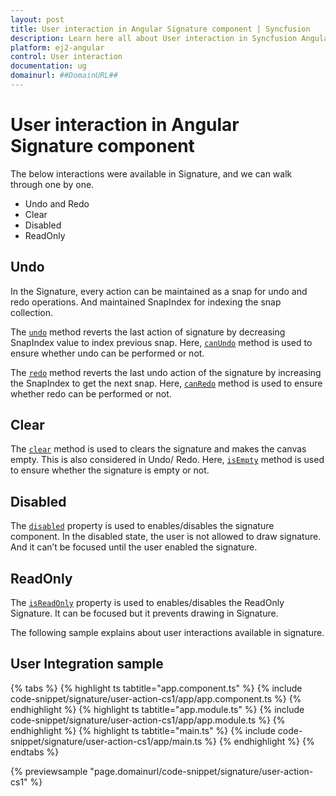 ```yaml
---
layout: post
title: User interaction in Angular Signature component | Syncfusion
description: Learn here all about User interaction in Syncfusion Angular Signature component of Syncfusion Essential JS 2 and more.
platform: ej2-angular
control: User interaction 
documentation: ug
domainurl: ##DomainURL##
---
```


# User interaction in Angular Signature component

The below interactions were available in Signature, and we can walk through one by one.

* Undo and Redo
* Clear
* Disabled
* ReadOnly

## Undo

In the Signature, every action can be maintained as a snap for undo and redo operations. And maintained SnapIndex for indexing the snap collection.

The [`undo`](https://ej2.syncfusion.com/angular/documentation/api/signature/#undo) method reverts the last action of signature by decreasing SnapIndex value to  index previous snap. Here, [`canUndo`](https://ej2.syncfusion.com/angular/documentation/api/signature/#canundo) method is used to ensure whether undo can be performed or not.

The [`redo`](https://ej2.syncfusion.com/angular/documentation/api/signature/#redo) method reverts the last undo action of the signature by increasing the SnapIndex to  get the next snap. Here, [`canRedo`](https://ej2.syncfusion.com/angular/documentation/api/signature/#canredo) method is used to ensure whether redo can be performed or not.

## Clear

The [`clear`](https://ej2.syncfusion.com/angular/documentation/api/signature/#clear) method is used to clears the signature and makes the canvas empty. This is also considered in Undo/ Redo. Here, [`isEmpty`](https://ej2.syncfusion.com/documentation/api/signature/#isempty) method is used to ensure whether the signature is empty or not.

## Disabled

The [`disabled`](https://ej2.syncfusion.com/angular/documentation/api/signature/#disabled) property is used to enables/disables the signature component. In the disabled state, the user is not allowed to draw signature. And it can’t be focused until the user enabled the signature.

## ReadOnly

The [`isReadOnly`](https://ej2.syncfusion.com/angular/documentation/api/signature/#isreadonly) property is used to enables/disables the ReadOnly Signature. It can be focused but it prevents drawing in Signature.

The following sample explains about user interactions available in signature.

## User Integration sample

{% tabs %}
{% highlight ts tabtitle="app.component.ts" %}
{% include code-snippet/signature/user-action-cs1/app/app.component.ts %}
{% endhighlight %}
{% highlight ts tabtitle="app.module.ts" %}
{% include code-snippet/signature/user-action-cs1/app/app.module.ts %}
{% endhighlight %}
{% highlight ts tabtitle="main.ts" %}
{% include code-snippet/signature/user-action-cs1/app/main.ts %}
{% endhighlight %}
{% endtabs %}
  
{% previewsample "page.domainurl/code-snippet/signature/user-action-cs1" %}